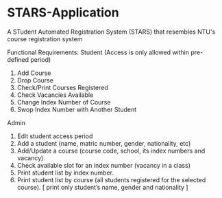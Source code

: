 # STARS-Application

A STudent Automated Registration System (STARS) that resembles NTU's course registration system 

Functional Requirements:
Student (Access is only allowed within pre-defined period)
1. Add Course
2. Drop Course
3. Check/Print Courses Registered
4. Check Vacancies Available
5. Change Index Number of Course
6. Swop Index Number with Another Student

Admin
1. Edit student access period
2. Add a student (name, matric number, gender, nationality, etc)
3. Add/Update a course (course code, school, its index numbers and vacancy).
4. Check available slot for an index number (vacancy in a class)
5. Print student list by index number.
6. Print student list by course (all students registered for the selected course).
[ print only student’s name, gender and nationality ]
